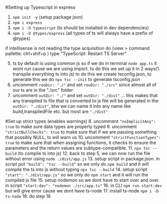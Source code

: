 #Setting up Typescript in express

1. `npm init -y` (setup package json)
2. `npm i express`
3. `npm i -D typescript` (ts should be installed in dev dependencies)
4. `npm i -D @types/express` (all types of ts will always have a prefix of @types)

if intellisense is not reading the type acquisition do (view > command pallette: ctrl+shif+p ) type "TypeScript: Restart TS Server"

5. ts by default is using common js so if we do in terminal `node app.ts` it wont run cause we are using import. to do this we set up it in 2 ways(1. transpile everything ts into js) to do this we create tsconfig.json, to generate this we do `npx tsc --init` to generate tsconfig.json
6. uncomment `rooDir: "./"` and set `rooDir: "./src"` since almost all of our ts are in the "./src" folder
7. uncomment `outDir: "./"` and set `outDir: "./dist"` ... this makes that any transpiled ts file that is converted to js file will be generated in the `outDir: "./dist"`, btw we can name it into any name like build,transpiledFile etc. but most are `"./dist"`

#Set up strict types (enables warnings)
8. uncomment `"noImplicitAny": true` to make sure data types are properly typed
9. uncomment `"strictNullChecks": true` to make sure that if we are passing something that possibly NULL, ts will warn us
10. uncomment `"strictFunctionTypes": true` to make sure that when assigning functions, it checks to ensure the parameters and the return values are subtype-compatible.
11. `npx tsc --build` (to compile ts into js)
12. back to step 5, we can now run the file without error using `node ./dist/app.js`
13. setup script in package.json. in script put `"build": "tsc --build"` so we only do `npm build` and it will compile the ts into js without typing `npx tsc --build`
14. setup script `"start": "./dist/app.js"` so we only do `npm start` and it will run the compiled js file
15. setup nodemon so we dont have to start over and over. in script  `"start:dev": "nodemon ./src/app.ts"`
16. in CLI `npm run start:dev` but will give error cause we dont have ts-node
17. install ts-node `npm i -D ts-node`
18. do step 16


 
